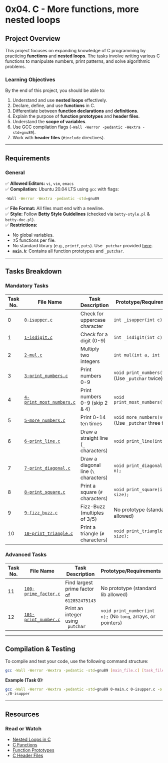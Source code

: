 # **0x04. C - More functions, more nested loops**  

## **Project Overview**  
This project focuses on expanding knowledge of C programming by practicing **functions** and **nested loops**. The tasks involve writing various C functions to manipulate numbers, print patterns, and solve algorithmic problems.

### **Learning Objectives**  
By the end of this project, you should be able to:  
1. Understand and use **nested loops** effectively.  
2. Declare, define, and use **functions** in C.  
3. Differentiate between **function declarations** and **definitions**.  
4. Explain the purpose of **function prototypes** and **header files**.  
5. Understand the **scope of variables**.  
6. Use GCC compilation flags (`-Wall -Werror -pedantic -Wextra -std=gnu89`).  
7. Work with **header files** (`#include` directives).  

---

## **Requirements**  

### **General**  
✅ **Allowed Editors:** `vi`, `vim`, `emacs`  
✅ **Compilation:** Ubuntu 20.04 LTS using `gcc` with flags:  
```sh
-Wall -Werror -Wextra -pedantic -std=gnu89
```  
✅ **File Format:** All files must end with a newline.  
✅ **Style:** Follow **Betty Style Guidelines** (checked via `betty-style.pl` & `betty-doc.pl`).  
✅ **Restrictions:**  
   - No global variables.  
   - ≤5 functions per file.  
   - No standard library (e.g., `printf`, `puts`). Use `_putchar` provided [here](https://github.com/alx-tools/_putchar.c).  
   - **`main.h`**: Contains all function prototypes and `_putchar`.  

---

## **Tasks Breakdown**  

### **Mandatory Tasks**  

| Task No. | File Name | Task Description | Prototype/Requirements |
|----------|-----------|------------------|-----------------------|
| 0        | [`0-isupper.c`](./0-isupper.c) | Check for uppercase character | `int _isupper(int c);` |
| 1        | [`1-isdigit.c`](./1-isdigit.c) | Check for a digit (0-9) | `int _isdigit(int c);` |
| 2        | [`2-mul.c`](./2-mul.c) | Multiply two integers | `int mul(int a, int b);` |
| 3        | [`3-print_numbers.c`](./3-print_numbers.c) | Print numbers 0-9 | `void print_numbers(void);` (Use `_putchar` twice) |
| 4        | [`4-print_most_numbers.c`](./4-print_most_numbers.c) | Print numbers 0-9 (skip 2 & 4) | `void print_most_numbers(void);` |
| 5        | [`5-more_numbers.c`](./5-more_numbers.c) | Print 0-14 ten times | `void more_numbers(void);` (Use `_putchar` three times) |
| 6        | [`6-print_line.c`](./6-print_line.c) | Draw a straight line (`_` characters) | `void print_line(int n);` |
| 7        | [`7-print_diagonal.c`](./7-print_diagonal.c) | Draw a diagonal line (`\` characters) | `void print_diagonal(int n);` |
| 8        | [`8-print_square.c`](./8-print_square.c) | Print a square (`#` characters) | `void print_square(int size);` |
| 9        | [`9-fizz_buzz.c`](./9-fizz_buzz.c) | Fizz-Buzz (multiples of 3/5) | No prototype (standard lib allowed) |
| 10       | [`10-print_triangle.c`](./10-print_triangle.c) | Print a triangle (`#` characters) | `void print_triangle(int size);` |

### **Advanced Tasks**  

| Task No. | File Name | Task Description | Prototype/Requirements |
|----------|-----------|------------------|-----------------------|
| 11       | [`100-prime_factor.c`](./100-prime_factor.c) | Find largest prime factor of `612852475143` | No prototype (standard lib allowed) |
| 12       | [`101-print_number.c`](./101-print_number.c) | Print an integer using `_putchar` | `void print_number(int n);` (No `long`, arrays, or pointers) |

---

## **Compilation & Testing**  
To compile and test your code, use the following command structure:  
```sh
gcc -Wall -Werror -Wextra -pedantic -std=gnu89 [main_file.c] [task_file.c] -o [output_name]
```

**Example (Task 0):**  
```sh
gcc -Wall -Werror -Wextra -pedantic -std=gnu89 0-main.c 0-isupper.c -o 0-isupper
./0-isupper
```

---

## **Resources**  
### **Read or Watch**  
- [Nested Loops in C](https://savanna.alxafrica.com/rltoken/aDRkFzUkVysnD94Dpm3w5g)  
- [C Functions](https://savanna.alxafrica.com/rltoken/R_UwV6xCPM_FksxHSghMtQ)  
- [Function Prototypes](https://savanna.alxafrica.com/rltoken/pUXhvD6-xl5BbWyj1AhCEA)  
- [C Header Files](https://savanna.alxafrica.com/rltoken/IFY075ffrszSJvHqPAa-zQ)  

